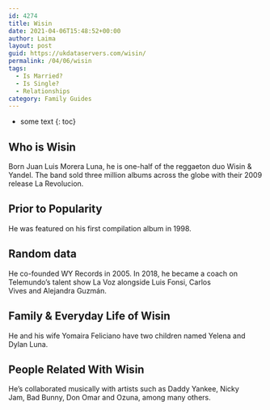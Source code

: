 ```yaml
---
id: 4274
title: Wisin
date: 2021-04-06T15:48:52+00:00
author: Laima
layout: post
guid: https://ukdataservers.com/wisin/
permalink: /04/06/wisin
tags:
  - Is Married?
  - Is Single?
  - Relationships
category: Family Guides
---
```


* some text
{: toc}


## Who is Wisin
                  
                  
                  
Born Juan Luis Morera Luna, he is one-half of the reggaeton duo Wisin & Yandel. The band sold three million albums across the globe with their 2009 release La Revolucion.
                  
              
            
              
            
                
                
                
## Prior to Popularity
                  
                  
                  
He was featured on his first compilation album in 1998.
                  
              
            
              
            
                
                
                
## Random data
                  
                  
                  
He co-founded WY Records in 2005. In 2018, he became a coach on Telemundo&#8217;s talent show La Voz alongside Luis Fonsi, Carlos Vives and Alejandra Guzmán.
                  
              
            
              
            
                
                
                
## Family & Everyday Life of Wisin
                  
                  
                  
He and his wife Yomaira Feliciano have two children named Yelena and Dylan Luna.
                  
              
            
              
            
                
                
                
## People Related With Wisin
                  
                  
                  
He&#8217;s collaborated musically with artists such as Daddy Yankee, Nicky Jam, Bad Bunny, Don Omar and Ozuna, among many others.  
                  
              
            
              
            
                
              
            
              
              
            
            
              
            
          
          
          